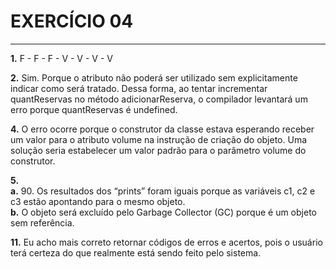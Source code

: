 # EXERCÍCIO 04
---
**1.** F - F - F - V - V - V - V<br>

**2.** Sim. Porque o atributo não poderá ser utilizado sem explicitamente indicar como será tratado. Dessa forma, ao tentar incrementar quantReservas no método adicionarReserva, o compilador levantará um erro porque quantReservas é undefined.<br>

**4.** O erro ocorre porque o construtor da classe estava esperando receber um valor para o atributo volume na instrução de criação do objeto. Uma solução seria estabelecer um valor padrão para o parâmetro volume do construtor.<br>

**5.** <br>
  **a.** 90. Os resultados dos “prints” foram iguais porque as variáveis c1, c2 e c3 estão apontando para o mesmo objeto.
<br>
  **b.** O objeto será excluído pelo Garbage Collector (GC) porque é um objeto sem referência.
<br>

**11.** Eu acho mais correto retornar códigos de erros e acertos, pois o usuário terá certeza do que realmente está sendo feito pelo sistema.
